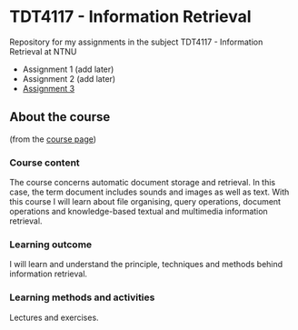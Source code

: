# TDT4117 - Information Retrieval
Repository for my assignments in the subject TDT4117 - Information Retrieval at NTNU
- Assignment 1 (add later)
- Assignment 2 (add later)
- [Assignment 3](TDT4117-Information-Retrieval/blob/master/TDT4117-Information-Retrieval/tree/master/Assignment3)

## About the course 
(from the [course page](https://www.ntnu.edu/studies/courses/TDT4117/2010#tab=omEmnet)) 

### Course content
The course concerns automatic document storage and retrieval. In this case, the term document includes sounds and images as well as text. With this course I will learn about file organising, query operations, document operations and knowledge-based textual and multimedia information retrieval.

### Learning outcome
I will learn and understand the principle, techniques and methods behind information retrieval.

### Learning methods and activities
Lectures and exercises.
